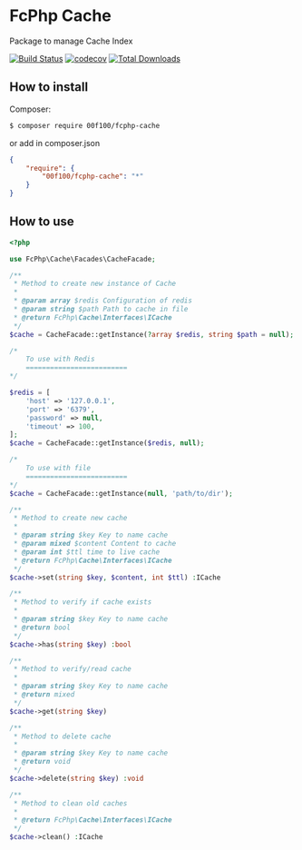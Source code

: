 # FcPhp Cache

Package to manage Cache Index

[![Build Status](https://travis-ci.org/00F100/fcphp-cache.svg?branch=master)](https://travis-ci.org/00F100/fcphp-cache) [![codecov](https://codecov.io/gh/00F100/fcphp-cache/branch/master/graph/badge.svg)](https://codecov.io/gh/00F100/fcphp-cache) [![Total Downloads](https://poser.pugx.org/00F100/fcphp-cache/downloads)](https://packagist.org/packages/00F100/fcphp-cache)

## How to install

Composer:
```sh
$ composer require 00f100/fcphp-cache
```

or add in composer.json
```json
{
	"require": {
		"00f100/fcphp-cache": "*"
	}
}
```

## How to use

```php
<?php

use FcPhp\Cache\Facades\CacheFacade;

/**
 * Method to create new instance of Cache
 *
 * @param array $redis Configuration of redis
 * @param string $path Path to cache in file
 * @return FcPhp\Cache\Interfaces\ICache
 */
$cache = CacheFacade::getInstance(?array $redis, string $path = null);

/*
	To use with Redis
	=========================
*/

$redis = [
	'host' => '127.0.0.1',
	'port' => '6379',
	'password' => null,
	'timeout' => 100,
];
$cache = CacheFacade::getInstance($redis, null);

/*
	To use with file
	=========================
*/
$cache = CacheFacade::getInstance(null, 'path/to/dir');

/**
 * Method to create new cache
 *
 * @param string $key Key to name cache
 * @param mixed $content Content to cache
 * @param int $ttl time to live cache
 * @return FcPhp\Cache\Interfaces\ICache
 */
$cache->set(string $key, $content, int $ttl) :ICache

/**
 * Method to verify if cache exists
 *
 * @param string $key Key to name cache
 * @return bool
 */
$cache->has(string $key) :bool

/**
 * Method to verify/read cache
 *
 * @param string $key Key to name cache
 * @return mixed
 */
$cache->get(string $key)

/**
 * Method to delete cache
 *
 * @param string $key Key to name cache
 * @return void
 */
$cache->delete(string $key) :void

/**
 * Method to clean old caches
 *
 * @return FcPhp\Cache\Interfaces\ICache
 */
$cache->clean() :ICache

```